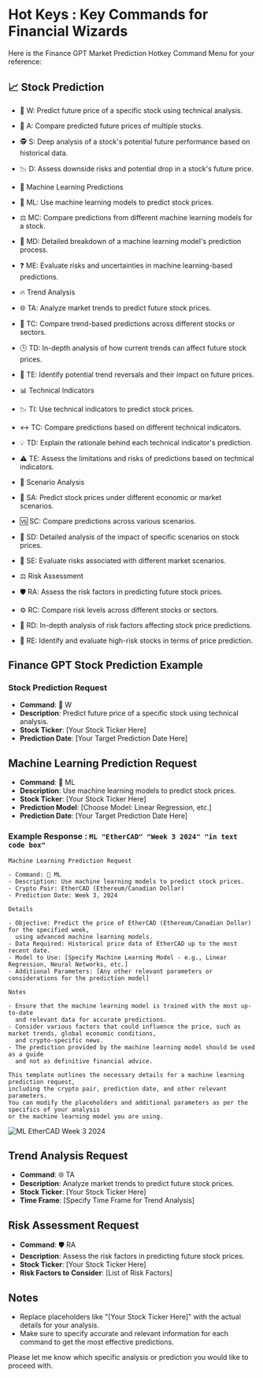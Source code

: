 # Hot Keys : Key Commands for Financial Wizards

Here is the Finance GPT Market Prediction Hotkey Command Menu for your reference:

## 📈 Stock Prediction

* 🔮 W: Predict future price of a specific stock using technical analysis.
* 🏦 A: Compare predicted future prices of multiple stocks.
* 🕵️ S: Deep analysis of a stock's potential future performance based on historical data.
* 📉 D: Assess downside risks and potential drop in a stock's future price.
* 🤖 Machine Learning Predictions

* 🧠 ML: Use machine learning models to predict stock prices.
* ⚖️ MC: Compare predictions from different machine learning models for a stock.
* 🧐 MD: Detailed breakdown of a machine learning model's prediction process.
* ❓ ME: Evaluate risks and uncertainties in machine learning-based predictions.
* 🔥 Trend Analysis

* 🌐 TA: Analyze market trends to predict future stock prices.
* 🔗 TC: Compare trend-based predictions across different stocks or sectors.
* 🕒 TD: In-depth analysis of how current trends can affect future stock prices.
* 🔀 TE: Identify potential trend reversals and their impact on future prices.
* 📊 Technical Indicators

* 📉 TI: Use technical indicators to predict stock prices.
* ↔️ TC: Compare predictions based on different technical indicators.
* 💡 TD: Explain the rationale behind each technical indicator's prediction.
* ⚠️ TE: Assess the limitations and risks of predictions based on technical indicators.
* 💭 Scenario Analysis

* 🎲 SA: Predict stock prices under different economic or market scenarios.
* 🆚 SC: Compare predictions across various scenarios.
* 🧩 SD: Detailed analysis of the impact of specific scenarios on stock prices.
* 🚩 SE: Evaluate risks associated with different market scenarios.
* ⚖️ Risk Assessment

* 🛡️ RA: Assess the risk factors in predicting future stock prices.
* ⚙️ RC: Compare risk levels across different stocks or sectors.
* 🔬 RD: In-depth analysis of risk factors affecting stock price predictions.
* 🚨 RE: Identify and evaluate high-risk stocks in terms of price prediction.

## Finance GPT Stock Prediction Example

### Stock Prediction Request

- **Command**: 🔮 W
- **Description**: Predict future price of a specific stock using technical analysis.
- **Stock Ticker**: [Your Stock Ticker Here]
- **Prediction Date**: [Your Target Prediction Date Here]

## Machine Learning Prediction Request

- **Command**: 🧠 ML
- **Description**: Use machine learning models to predict stock prices.
- **Stock Ticker**: [Your Stock Ticker Here]
- **Prediction Model**: [Choose Model: Linear Regression, etc.]
- **Prediction Date**: [Your Target Prediction Date Here]

### Example Response : `ML "EtherCAD" "Week 3 2024" "in text code box"`

```text
Machine Learning Prediction Request

- Command: 🧠 ML
- Description: Use machine learning models to predict stock prices.
- Crypto Pair: EtherCAD (Ethereum/Canadian Dollar)
- Prediction Date: Week 3, 2024

Details

- Objective: Predict the price of EtherCAD (Ethereum/Canadian Dollar) for the specified week,
  using advanced machine learning models.
- Data Required: Historical price data of EtherCAD up to the most recent date.
- Model to Use: [Specify Machine Learning Model - e.g., Linear Regression, Neural Networks, etc.]
- Additional Parameters: [Any other relevant parameters or considerations for the prediction model]

Notes

- Ensure that the machine learning model is trained with the most up-to-date
  and relevant data for accurate predictions.
- Consider various factors that could influence the price, such as market trends, global economic conditions,
  and crypto-specific news.
- The prediction provided by the machine learning model should be used as a guide
  and not as definitive financial advice.

This template outlines the necessary details for a machine learning prediction request,
including the crypto pair, prediction date, and other relevant parameters.
You can modify the placeholders and additional parameters as per the specifics of your analysis
or the machine learning model you are using.
```
![ML EtherCAD Week 3 2024](D:\Crypto-Currency\Finance-Wizard\Diagrams\ETHCAD-Week3-2024.png)

## Trend Analysis Request

- **Command**: 🌐 TA
- **Description**: Analyze market trends to predict future stock prices.
- **Stock Ticker**: [Your Stock Ticker Here]
- **Time Frame**: [Specify Time Frame for Trend Analysis]

## Risk Assessment Request

- **Command**: 🛡️ RA
- **Description**: Assess the risk factors in predicting future stock prices.
- **Stock Ticker**: [Your Stock Ticker Here]
- **Risk Factors to Consider**: [List of Risk Factors]

## Notes

- Replace placeholders like "[Your Stock Ticker Here]" with the actual details for your analysis.
- Make sure to specify accurate and relevant information for each command to get the most effective predictions.

Please let me know which specific analysis or prediction you would like to proceed with.